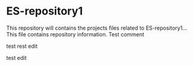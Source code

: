 # ES-repository1
This repository will contains the projects files related to ES-repository1...
This file contains repository information.
Test comment

test
rest edit

test edit

